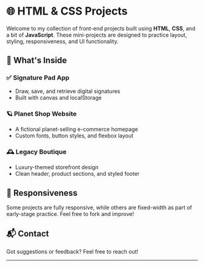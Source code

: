 # 🌐 HTML & CSS Projects

Welcome to my collection of front-end projects built using **HTML**, **CSS**, and a bit of **JavaScript**. These mini-projects are designed to practice layout, styling, responsiveness, and UI functionality.

## 📁 What's Inside

### ✅ Signature Pad App
- Draw, save, and retrieve digital signatures
- Built with canvas and localStorage

### 🪐 Planet Shop Website
- A fictional planet-selling e-commerce homepage
- Custom fonts, button styles, and flexbox layout

### 🕰️ Legacy Boutique
- Luxury-themed storefront design
- Clean header, product sections, and styled footer

## 📱 Responsiveness
Some projects are fully responsive, while others are fixed-width as part of early-stage practice. Feel free to fork and improve!

## 📬 Contact
Got suggestions or feedback? Feel free to reach out!

---
